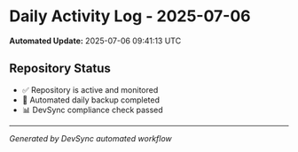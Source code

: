 # Daily Activity Log - 2025-07-06

**Automated Update:** 2025-07-06 09:41:13 UTC

## Repository Status
- ✅ Repository is active and monitored
- 🔄 Automated daily backup completed
- 📊 DevSync compliance check passed

---
*Generated by DevSync automated workflow*
